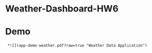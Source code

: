 # Weather-Dashboard-HW6

































# Demo 
     *![](app-demo-weather.pdf?raw=true "Weather Data Application")


